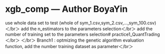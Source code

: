 # xgb_comp — Author BoyaYin
use whole data set to test (whole of sym_1.csv,sym_2.csv,…,sym_100.csv)＜/br＞
add the n_estimators to the parameters selection＜/br＞
add the number of training set to the parameters selection# practice1_QuantTrading＜/br＞
＜/br＞
Branch1 : optmizing the genetic algorithm evaluation function, add the number training dataset as parameter＜/br＞
